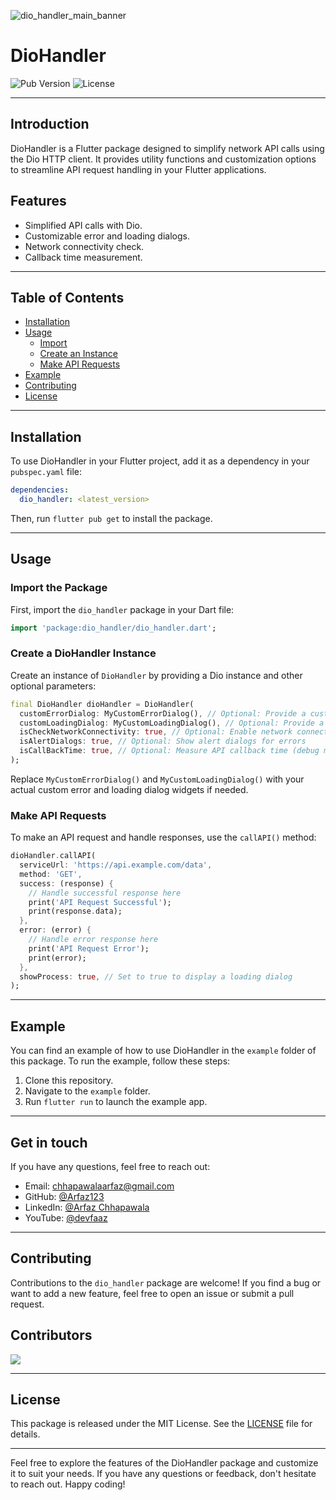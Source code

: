 ![dio_handler_main_banner](https://github.com/Arfaz123/dio_handler/assets/91971046/38497dab-0cfe-4a29-8fae-96c705fc6d1a)

# DioHandler

![Pub Version](https://img.shields.io/pub/v/dio_handler)
![License](https://img.shields.io/badge/license-MIT-blue.svg)

---

## Introduction

DioHandler is a Flutter package designed to simplify network API calls using the Dio HTTP client. It provides utility functions and customization options to streamline API request handling in your Flutter applications.

## Features

- Simplified API calls with Dio.
- Customizable error and loading dialogs.
- Network connectivity check.
- Callback time measurement.

---

## Table of Contents

- [Installation](#installation)
- [Usage](#usage)
  - [Import](#import-the-package)
  - [Create an Instance](#create-a-diohandler-instance)
  - [Make API Requests](#make-api-requests)
- [Example](#example)
- [Contributing](#contributing)
- [License](#license)

---

## Installation

To use DioHandler in your Flutter project, add it as a dependency in your `pubspec.yaml` file:

```yaml
dependencies:
  dio_handler: <latest_version>
```

Then, run `flutter pub get` to install the package.

---

## Usage

### Import the Package

First, import the `dio_handler` package in your Dart file:

```dart
import 'package:dio_handler/dio_handler.dart';
```

### Create a DioHandler Instance

Create an instance of `DioHandler` by providing a Dio instance and other optional parameters:

```dart
final DioHandler dioHandler = DioHandler(
  customErrorDialog: MyCustomErrorDialog(), // Optional: Provide a custom error dialog widget
  customLoadingDialog: MyCustomLoadingDialog(), // Optional: Provide a custom loading dialog widget
  isCheckNetworkConnectivity: true, // Optional: Enable network connectivity check
  isAlertDialogs: true, // Optional: Show alert dialogs for errors
  isCallBackTime: true, // Optional: Measure API callback time (debug mode)
);
```

Replace `MyCustomErrorDialog()` and `MyCustomLoadingDialog()` with your actual custom error and loading dialog widgets if needed.

### Make API Requests

To make an API request and handle responses, use the `callAPI()` method:

```dart
dioHandler.callAPI(
  serviceUrl: 'https://api.example.com/data',
  method: 'GET',
  success: (response) {
    // Handle successful response here
    print('API Request Successful');
    print(response.data);
  },
  error: (error) {
    // Handle error response here
    print('API Request Error');
    print(error);
  },
  showProcess: true, // Set to true to display a loading dialog
);
```

---

## Example

You can find an example of how to use DioHandler in the `example` folder of this package. To run the example, follow these steps:

1. Clone this repository.
2. Navigate to the `example` folder.
3. Run `flutter run` to launch the example app.

---

## Get in touch

If you have any questions, feel free to reach out:

- Email: chhapawalaarfaz@gmail.com
- GitHub: [@Arfaz123](https://github.com/Arfaz123)
- LinkedIn: [@Arfaz Chhapawala](https://www.linkedin.com/in/arfaz-chhapawala-501357234)
- YouTube: [@devfaaz](https://www.youtube.com/@devfaaz)

---

## Contributing

Contributions to the `dio_handler` package are welcome! If you find a bug or want to add a new feature, feel free to open an issue or submit a pull request.

## Contributors

<a href="https://github.com/Arfaz123/dio_handler/graphs/contributors">
    <img src="https://contrib.rocks/image?repo=Arfaz123/dio_handler" />
</a>

---

## License

This package is released under the MIT License. See the [LICENSE](LICENSE) file for details.

---

Feel free to explore the features of the DioHandler package and customize it to suit your needs. If you have any questions or feedback, don't hesitate to reach out. Happy coding!
